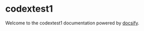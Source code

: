 # codextest1

Welcome to the codextest1 documentation powered by [docsify](https://docsify.js.org/).
